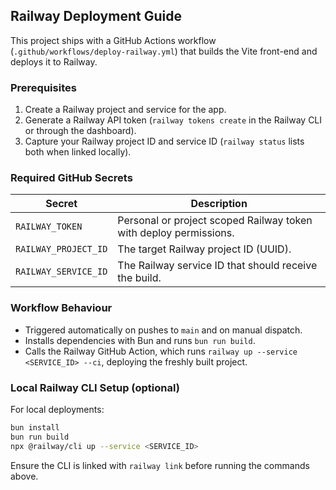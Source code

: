 ## Railway Deployment Guide

This project ships with a GitHub Actions workflow (`.github/workflows/deploy-railway.yml`) that builds the Vite front-end and deploys it to Railway.

### Prerequisites

1. Create a Railway project and service for the app.
2. Generate a Railway API token (`railway tokens create` in the Railway CLI or through the dashboard).
3. Capture your Railway project ID and service ID (`railway status` lists both when linked locally).

### Required GitHub Secrets

| Secret | Description |
| --- | --- |
| `RAILWAY_TOKEN` | Personal or project scoped Railway token with deploy permissions. |
| `RAILWAY_PROJECT_ID` | The target Railway project ID (UUID). |
| `RAILWAY_SERVICE_ID` | The Railway service ID that should receive the build. |

### Workflow Behaviour

- Triggered automatically on pushes to `main` and on manual dispatch.
- Installs dependencies with Bun and runs `bun run build`.
- Calls the Railway GitHub Action, which runs `railway up --service <SERVICE_ID> --ci`, deploying the freshly built project.

### Local Railway CLI Setup (optional)

For local deployments:

```bash
bun install
bun run build
npx @railway/cli up --service <SERVICE_ID>
```

Ensure the CLI is linked with `railway link` before running the commands above.
